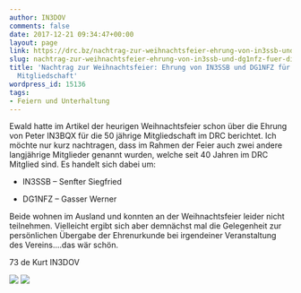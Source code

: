 ```yaml
---
author: IN3DOV
comments: false
date: 2017-12-21 09:34:47+00:00
layout: page
link: https://drc.bz/nachtrag-zur-weihnachtsfeier-ehrung-von-in3ssb-und-dg1nfz-fuer-die-40-jaehrige-mitgliedschaft/
slug: nachtrag-zur-weihnachtsfeier-ehrung-von-in3ssb-und-dg1nfz-fuer-die-40-jaehrige-mitgliedschaft
title: 'Nachtrag zur Weihnachtsfeier: Ehrung von IN3SSB und DG1NFZ für die 40 jährige
  Mitgliedschaft'
wordpress_id: 15136
tags:
- Feiern und Unterhaltung
---
```


Ewald hatte im Artikel der heurigen Weihnachtsfeier schon über die Ehrung von Peter IN3BQX für die 50 jährige Mitgliedschaft im DRC berichtet. Ich möchte nur kurz nachtragen, dass im Rahmen der Feier auch zwei andere langjährige Mitglieder genannt wurden, welche seit 40 Jahren im DRC Mitglied sind. Es handelt sich dabei um:



 	
  * IN3SSB – Senfter Siegfried

 	
  * DG1NFZ – Gasser Werner


Beide wohnen im Ausland und konnten an der Weihnachtsfeier leider nicht teilnehmen. Vielleicht ergibt sich aber demnächst mal die Gelegenheit zur persönlichen Übergabe der Ehrenurkunde bei irgendeiner Veranstaltung des Vereins....das wär schön.

73 de Kurt IN3DOV

[![](https://drc.bz/wp-content/uploads/2017/12/2017-2entwurf013b-760x1024.jpg)](https://drc.bz/wp-content/uploads/2017/12/2017-2entwurf013b.jpg) [![](https://drc.bz/wp-content/uploads/2017/12/2017-3entwurf013b-760x1024.jpg)](https://drc.bz/wp-content/uploads/2017/12/2017-3entwurf013b.jpg)
